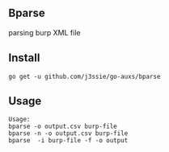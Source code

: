 ## Bparse
parsing burp XML file

## Install
```
go get -u github.com/j3ssie/go-auxs/bparse

```

## Usage
```
Usage:
bparse -o output.csv burp-file
bparse -n -o output.csv burp-file
bparse  -i burp-file -f -o output
```


